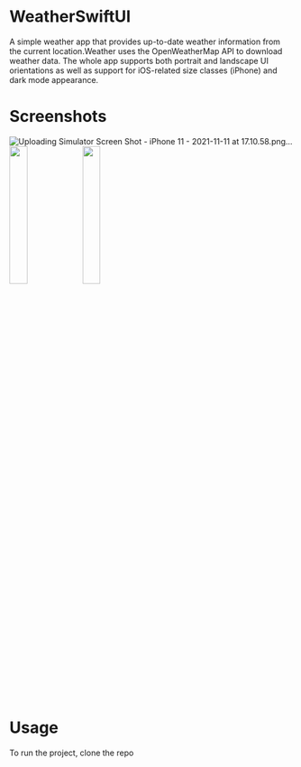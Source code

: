 # WeatherSwiftUI
A simple weather app that provides up-to-date weather information from the current location.Weather uses the OpenWeatherMap API to download weather data. The whole app supports both portrait and landscape UI orientations as well as support for iOS-related size classes (iPhone) and dark mode appearance.

# Screenshots
![Uploading Simulator Screen Shot - iPhone 11 - 2021-11-11 at 17.10.58.png…]()
<img src="https://user-images.githubusercontent.com/86627602/141323217-116827bc-f113-4ba2-8869-aa5a407844b9.png" width=25% height=25%>
<img src="https://user-images.githubusercontent.com/86627602/141323412-b82c5c12-a93f-4d25-a124-c0ed848758ff.png" width=25% height=25%>


# Usage
To run the project, clone the repo
